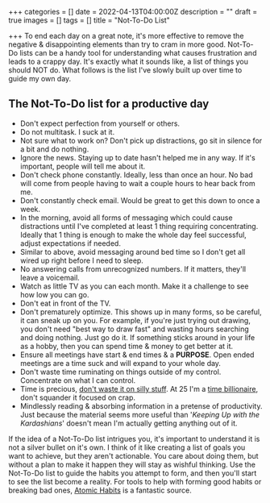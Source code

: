 +++
categories = []
date = 2022-04-13T04:00:00Z
description = ""
draft = true
images = []
tags = []
title = "Not-To-Do List"

+++
To end each day on a great note, it's more effective to remove the negative & disappointing elements than try to cram in more good. Not-To-Do lists can be a handy tool for understanding what causes frustration and leads to a crappy day. It's exactly what it sounds like, a list of things you should NOT do. What follows is the list I've slowly built up over time to guide my own day.

## The Not-To-Do list for a productive day

* Don't expect perfection from yourself or others.
* Do not multitask. I suck at it.
* Not sure what to work on? Don't pick up distractions, go sit in silence for a bit and do nothing.
* Ignore the news. Staying up to date hasn't helped me in any way. If it's important, people will tell me about it.
* Don't check phone constantly. Ideally, less than once an hour. No bad will come from people having to wait a couple hours to hear back from me.
* Don't constantly check email. Would be great to get this down to once a week.
* In the morning, avoid all forms of messaging which could cause distractions until I've completed at least 1 thing requiring concentrating. Ideally that 1 thing is enough to make the whole day feel successful, adjust expectations if needed.
* Similar to above, avoid messaging around bed time so I don't get all wired up right before I need to sleep.
* No answering calls from unrecognized numbers. If it matters, they'll leave a voicemail.
* Watch as little TV as you can each month. Make it a challenge to see how low you can go.
* Don't eat in front of the TV.
* Don't prematurely optimize. This shows up in many forms, so be careful, it can sneak up on you. For example, if you're just trying out drawing, you don't need "best way to draw fast" and wasting hours searching and doing nothing. Just go do it. If something sticks around in your life as a hobby, then you can spend time & money to get better at it.
* Ensure all meetings have start & end times & a **PURPOSE**. Open ended meetings are a time suck and will expand to your whole day.
* Don't waste time ruminating on things outside of my control. Concentrate on what I can control.
* Time is precious, [don't waste it on silly stuff](https://kevinquinn.fun/blog/stop-wasting-time-on-the-small-potatoes-decisions/). At 25 I'm a [time billionaire](https://pomp.substack.com/p/time-billionaire), don't squander it focused on crap.
* Mindlessly reading & absorbing information in a pretense of productivity. Just because the material seems more useful than '_Keeping Up with the Kardashians_' doesn't mean I'm actually getting anything out of it.

If the idea of a Not-To-Do list intrigues you, it's important to understand it is not a silver bullet on it's own. I think of it like creating a list of goals you want to achieve, but they aren't actionable. You care about doing them, but without a plan to make it happen they will stay as wishful thinking. Use the Not-To-Do list to guide the habits you attempt to form, and then you'll start to see the list become a reality. For tools to help with forming good habits or breaking bad ones, [Atomic Habits](https://www.samuelthomasdavies.com/book-summaries/self-help/atomic-habits/) is a fantastic source.